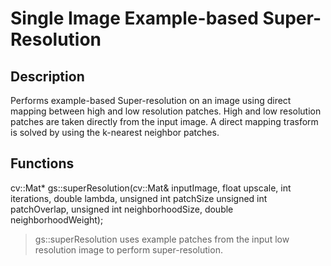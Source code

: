 # Single Image Example-based Super-Resolution

## Description

Performs example-based Super-resolution on an image using direct mapping between high and low resolution patches. High and low resolution patches are taken directly from the input image. A direct mapping trasform is solved by using the k-nearest neighbor patches.

## Functions

cv::Mat* gs::superResolution(cv::Mat& inputImage, float upscale, int iterations, double lambda, unsigned int patchSize
							unsigned int patchOverlap, unsigned int neighborhoodSize, double neighborhoodWeight);

> gs::superResolution uses example patches from the input low resolution image to perform super-resolution.